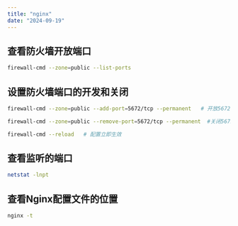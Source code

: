 ```yaml
---
title: "nginx"
date: "2024-09-19"
---
```


## 查看防火墙开放端口 ##

```sh
firewall-cmd --zone=public --list-ports
```

## 设置防火墙端口的开发和关闭 ##

```sh
firewall-cmd --zone=public --add-port=5672/tcp --permanent   # 开放5672端口

firewall-cmd --zone=public --remove-port=5672/tcp --permanent  #关闭5672端口

firewall-cmd --reload   # 配置立即生效
```

## 查看监听的端口 ##

```sh
netstat -lnpt
```

## 查看Nginx配置文件的位置 ##

```sh
nginx -t
```